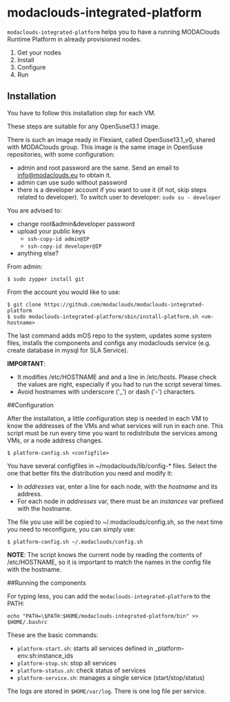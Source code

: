 # modaclouds-integrated-platform

`modaclouds-integrated-platform` helps you to have a running MODAClouds Runtime Platform in already 
provisioned nodes.

1. Get your nodes
2. Install
3. Configure
4. Run


## Installation

You have to follow this installation step for each VM.

These steps are suitable for any OpenSuse13.1 image.

There is such an image ready in Flexiant, called OpenSuse13.1_v0, shared with MODAClouds group. This image is the same image in OpenSuse repositories, with some configuration:

* admin and root password are the same. Send an email to info@modaclouds.eu to obtain it.
* admin can use sudo without password
* there is a developer account if you want to use it (if not, skip steps related to developer). To switch user to developer: `sudo su - developer`

You are advised to:

* change root&admin&developer password
* upload your public keys
  * `ssh-copy-id admin@IP`
  * `ssh-copy-id developer@IP`
* anything else?

From admin:

    $ sudo zypper install git
    
From the account you would like to use:

    $ git clone https://github.com/modaclouds/modaclouds-integrated-platform
    $ sudo modaclouds-integrated-platform/sbin/install-platform.sh <vm-hostname>

The last command adds mOS repo to the system, updates some system files, installs the components and configs any modaclouds service (e.g. create database in mysql for SLA Service). 

**IMPORTANT**:

* It modifies /etc/HOSTNAME and and a line in /etc/hosts. Please check the values are right, especially if
  you had to run the script several times.
* Avoid hostnames with underscore ('\_') or dash ('-') characters.


##Configuration

After the installation, a little configuration step is needed in each VM to know the addresses 
of the VMs and what services will run in each one. This script must be run every time you want to 
redistribute the services among VMs, or a node address changes.

    $ platform-config.sh <configfile>

You have several configfiles in ~/modaclouds/lib/config-\* files. Select the one that better fits the 
distribution you need and modify it:
* In _addresses_ var, enter a line for each node, with the *hostname* and its address.
* For each node in _addresses_ var, there must be an _instances_ var prefixed with the hostname.

The file you use will be copied to ~/.modaclouds/config.sh,
so the next time you need to reconfigure, you can simply use:

    $ platform-config.sh ~/.modaclouds/config.sh

**NOTE**: The script knows the current node by reading the contents of /etc/HOSTNAME, so it is important
to match the names in the config file with the hostname.


##Running the components

For typing less, you can add the `modaclouds-integrated-platform` to the PATH:

    echo "PATH=\$PATH:$HOME/modaclouds-integrated-platform/bin" >> $HOME/.bashrc

These are the basic commands:

* `platform-start.sh`: starts all services defined in \_platform-env.sh:instance\_ids
* `platform-stop.sh`: stop all services 
* `platform-status.sh`: check status of services
* `platform-service.sh`: manages a single service (start/stop/status)

The logs are stored in `$HOME/var/log`. There is one log file per service.

